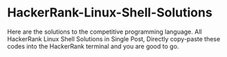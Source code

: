 # HackerRank-Linux-Shell-Solutions
Here are the solutions to the competitive programming language. All HackerRank Linux Shell Solutions in Single Post, Directly copy-paste these codes into the HackerRank terminal and you are good to go.
